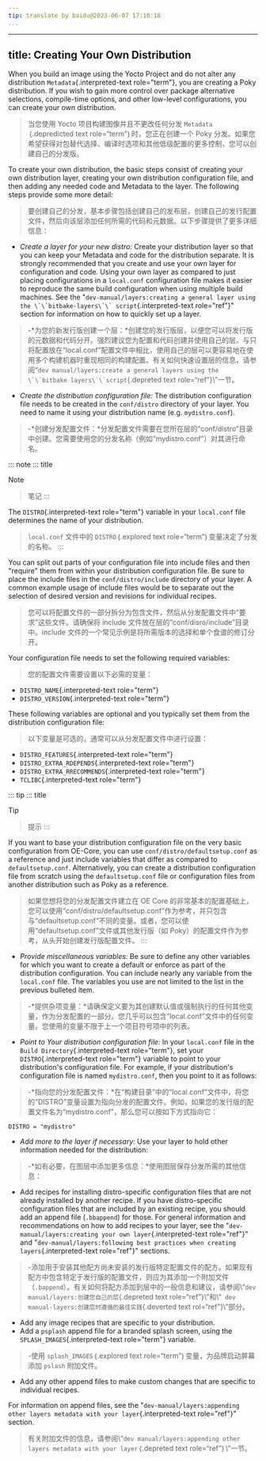```yaml
---
tip: translate by baidu@2023-06-07 17:10:18
...
```

---
title: Creating Your Own Distribution
-------------------------------------

When you build an image using the Yocto Project and do not alter any distribution `Metadata`{.interpreted-text role="term"}, you are creating a Poky distribution. If you wish to gain more control over package alternative selections, compile-time options, and other low-level configurations, you can create your own distribution.

> 当您使用 Yocto 项目构建图像并且不更改任何分发 `Metadata`｛.depredicted text role=“term”｝时，您正在创建一个 Poky 分发。如果您希望获得对包替代选择、编译时选项和其他低级配置的更多控制，您可以创建自己的分发版。

To create your own distribution, the basic steps consist of creating your own distribution layer, creating your own distribution configuration file, and then adding any needed code and Metadata to the layer. The following steps provide some more detail:

> 要创建自己的分发，基本步骤包括创建自己的发布层，创建自己的发行配置文件，然后向该层添加任何所需的代码和元数据。以下步骤提供了更多详细信息：

- *Create a layer for your new distro:* Create your distribution layer so that you can keep your Metadata and code for the distribution separate. It is strongly recommended that you create and use your own layer for configuration and code. Using your own layer as compared to just placing configurations in a `local.conf` configuration file makes it easier to reproduce the same build configuration when using multiple build machines. See the \"``dev-manual/layers:creating a general layer using the \`\`bitbake-layers\`\` script``{.interpreted-text role="ref"}\" section for information on how to quickly set up a layer.

> -*为您的新发行版创建一个层：*创建您的发行版层，以便您可以将发行版的元数据和代码分开。强烈建议您为配置和代码创建并使用自己的层。与只将配置放在“local.conf”配置文件中相比，使用自己的层可以更容易地在使用多个构建机器时重现相同的构建配置。有关如何快速设置层的信息，请参阅“``dev manual/layers:create a general layers using the \`\`bitbake layers\`\`script``{.depreted text role=“ref”}\”一节。

- *Create the distribution configuration file:* The distribution configuration file needs to be created in the `conf/distro` directory of your layer. You need to name it using your distribution name (e.g. `mydistro.conf`).

> -*创建分发配置文件：*分发配置文件需要在您所在层的“conf/distro”目录中创建。您需要使用您的分发名称（例如“mydistro.conf”）对其进行命名。

::: note
::: title

Note

> 笔记
> :::

The `DISTRO`{.interpreted-text role="term"} variable in your `local.conf` file determines the name of your distribution.

> `local.conf` 文件中的 `DISTRO`｛.explored text role=“term”｝变量决定了分发的名称。
> :::

You can split out parts of your configuration file into include files and then \"require\" them from within your distribution configuration file. Be sure to place the include files in the `conf/distro/include` directory of your layer. A common example usage of include files would be to separate out the selection of desired version and revisions for individual recipes.

> 您可以将配置文件的一部分拆分为包含文件，然后从分发配置文件中“要求”这些文件。请确保将 include 文件放在层的“conf/disro/include”目录中。include 文件的一个常见示例是将所需版本的选择和单个食谱的修订分开。

Your configuration file needs to set the following required variables:

> 您的配置文件需要设置以下必需的变量：

- `DISTRO_NAME`{.interpreted-text role="term"}
- `DISTRO_VERSION`{.interpreted-text role="term"}

These following variables are optional and you typically set them from the distribution configuration file:

> 以下变量是可选的，通常可以从分发配置文件中进行设置：

- `DISTRO_FEATURES`{.interpreted-text role="term"}
- `DISTRO_EXTRA_RDEPENDS`{.interpreted-text role="term"}
- `DISTRO_EXTRA_RRECOMMENDS`{.interpreted-text role="term"}
- `TCLIBC`{.interpreted-text role="term"}

::: tip
::: title

Tip

> 提示
> :::

If you want to base your distribution configuration file on the very basic configuration from OE-Core, you can use `conf/distro/defaultsetup.conf` as a reference and just include variables that differ as compared to `defaultsetup.conf`. Alternatively, you can create a distribution configuration file from scratch using the `defaultsetup.conf` file or configuration files from another distribution such as Poky as a reference.

> 如果您想将您的分发配置文件建立在 OE Core 的非常基本的配置基础上，您可以使用“conf/distro/defaultsetup.conf”作为参考，并只包含与“defaultsetup.conf“不同的变量。或者，您可以使用“defaultsetup.conf”文件或其他发行版（如 Poky）的配置文件作为参考，从头开始创建发行版配置文件。
> :::

- *Provide miscellaneous variables:* Be sure to define any other variables for which you want to create a default or enforce as part of the distribution configuration. You can include nearly any variable from the `local.conf` file. The variables you use are not limited to the list in the previous bulleted item.

> -*提供杂项变量：*请确保定义要为其创建默认值或强制执行的任何其他变量，作为分发配置的一部分。您几乎可以包含“local.conf”文件中的任何变量。您使用的变量不限于上一个项目符号项中的列表。

- *Point to Your distribution configuration file:* In your `local.conf` file in the `Build Directory`{.interpreted-text role="term"}, set your `DISTRO`{.interpreted-text role="term"} variable to point to your distribution\'s configuration file. For example, if your distribution\'s configuration file is named `mydistro.conf`, then you point to it as follows:

> -*指向您的分发配置文件：*在“构建目录”中的“local.conf”文件中，将您的“DISTRO”变量设置为指向分发的配置文件。例如，如果您的发行版的配置文件名为“mydistro.conf”，那么您可以按如下方式指向它：

```
DISTRO = "mydistro"
```

- *Add more to the layer if necessary:* Use your layer to hold other information needed for the distribution:

> -*如有必要，在图层中添加更多信息：*使用图层保存分发所需的其他信息：

- Add recipes for installing distro-specific configuration files that are not already installed by another recipe. If you have distro-specific configuration files that are included by an existing recipe, you should add an append file (`.bbappend`) for those. For general information and recommendations on how to add recipes to your layer, see the \"`dev-manual/layers:creating your own layer`{.interpreted-text role="ref"}\" and \"`dev-manual/layers:following best practices when creating layers`{.interpreted-text role="ref"}\" sections.

> -添加用于安装其他配方尚未安装的发行版特定配置文件的配方。如果现有配方中包含特定于发行版的配置文件，则应为其添加一个附加文件（`.bappend`）。有关如何将配方添加到层中的一般信息和建议，请参阅\“`dev manual/layers:创建您自己的层`{.depreted text role=“ref”}\”和\“` dev manual-layers:创建层时遵循的最佳实践`{.deverted text rol=“ref”}\”部分。

- Add any image recipes that are specific to your distribution.
- Add a `psplash` append file for a branded splash screen, using the `SPLASH_IMAGES`{.interpreted-text role="term"} variable.

> -使用 `splash_IMAGES`｛.explored text role=“term”｝变量，为品牌启动屏幕添加 `pslash` 附加文件。

- Add any other append files to make custom changes that are specific to individual recipes.

For information on append files, see the \"`dev-manual/layers:appending other layers metadata with your layer`{.interpreted-text role="ref"}\" section.

> 有关附加文件的信息，请参阅\“`dev manual/layers:appending other layers metadata with your layer`｛.depreted text role=“ref”｝\”一节。
